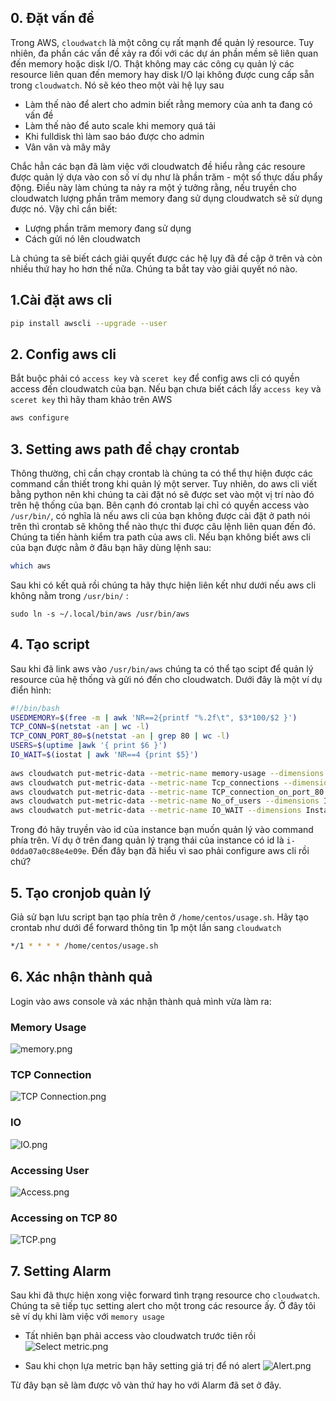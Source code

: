 ## 0. Đặt vấn đề
Trong AWS, `cloudwatch` là một công cụ rất mạnh để quản lý resource. Tuy nhiên, đa phần các vấn đề xảy ra đối với các dự án phần mềm sẽ liên quan đến memory hoặc disk I/O. Thật không may các công cụ quản lý các resource liên quan đến memory hay disk I/O lại không được cung cấp sẵn trong `cloudwatch`. Nó sẽ kéo theo một vài hệ lụy sau

  * Làm thế nào để alert cho admin biết rằng memory của anh ta đang có vấn đề
  * Làm thế nào để auto scale khi memory quá tải
  * Khi fulldisk thì làm sao báo được cho admin
  * Vân vân và mây mây
  
 Chắc hẳn các bạn đã làm việc với cloudwatch đề hiểu rằng các resoure được quản lý dựa vào con số ví dụ như là phần trăm - một số thực dấu phẩy động. Điều này làm chúng ta nảy ra một ý tưởng rằng, nếu truyền cho cloudwatch lượng phần trăm memory đang sử dụng cloudwatch sẽ sử dụng được nó. Vậy chỉ cần biết:
  * Lượng phần trăm memory đang sử dụng
  * Cách gửi nó lên cloudwatch
  
Là chúng ta sẽ biết cách giải quyết được các hệ lụy đã đề cập ở trên và còn nhiều thứ hay ho hơn thế nữa. Chúng ta bắt tay vào giải quyết nó nào.

## 1.Cài đặt aws cli
```sh
pip install awscli --upgrade --user 
```

## 2. Config aws cli
Bắt buộc phải có `access key` và `sceret key` để config aws cli có quyền access đến cloudwatch của bạn. Nếu bạn chưa biết cách lấy `access key` và `sceret key` thì hãy tham khảo trên AWS

```sh
aws configure
```

## 3. Setting aws path để chạy crontab
Thông thường, chỉ cần chạy crontab là chúng ta có thể thự hiện được các command cần thiết trong khi quản lý một server. Tuy nhiên, do aws cli viết bằng python nên khi chúng ta cài đặt nó sẽ được set vào một vị trí nào đó trên hệ thống của bạn. Bên cạnh đó crontab lại chỉ có quyền access vào `/usr/bin/`, có nghĩa là nếu aws cli của bạn không được cài đặt ở path nói trên thì crontab sẽ không thể nào thực thi được câu lệnh liên quan đến đó. Chúng ta tiến hành kiểm tra path của aws cli. Nếu bạn không biết aws cli của bạn được nằm ở đâu bạn hãy dùng lệnh sau:
```sh
which aws
```
Sau khi có kết quả rồi chúng ta hãy thực hiện liên kết như dưới nếu aws cli không nằm trong `/usr/bin/` :
```
sudo ln -s ~/.local/bin/aws /usr/bin/aws
```

## 4. Tạo script
Sau khi đã link aws vào `/usr/bin/aws` chúng ta có thể tạo scipt để quản lý resource của hệ thống và gửi nó đến cho cloudwatch. Dưới đây là một ví dụ điển hình:
```sh
#!/bin/bash
USEDMEMORY=$(free -m | awk 'NR==2{printf "%.2f\t", $3*100/$2 }')
TCP_CONN=$(netstat -an | wc -l)
TCP_CONN_PORT_80=$(netstat -an | grep 80 | wc -l)
USERS=$(uptime |awk '{ print $6 }')
IO_WAIT=$(iostat | awk 'NR==4 {print $5}')
 
aws cloudwatch put-metric-data --metric-name memory-usage --dimensions Instance=i-0dda07a0c88e4e09e  --namespace "Custom" --value $USEDMEMORY
aws cloudwatch put-metric-data --metric-name Tcp_connections --dimensions Instance=i-0dda07a0c88e4e09e  --namespace "Custom" --value $TCP_CONN
aws cloudwatch put-metric-data --metric-name TCP_connection_on_port_80 --dimensions Instance=i-0dda07a0c88e4e09e  --namespace "Custom" --value $TCP_CONN_PORT_80
aws cloudwatch put-metric-data --metric-name No_of_users --dimensions Instance=i-0dda07a0c88e4e09e  --namespace "Custom" --value $USERS
aws cloudwatch put-metric-data --metric-name IO_WAIT --dimensions Instance=i-0dda07a0c88e4e09e  --namespace "Custom" --value $IO_WAIT
```
Trong đó hãy truyền vào id của instance bạn muốn quản lý vào command phía trên. Ví dụ ở trên đang quản lý trạng thái của instance có id là `i-0dda07a0c88e4e09e`. Đến đây bạn đã hiểu vì sao phải configure aws cli rồi chứ?

## 5. Tạo cronjob quản lý
Giả sử bạn lưu script bạn tạo phía trên ở `/home/centos/usage.sh`. Hãy tạo crontab như dưới để forward thông tin 1p một lần sang `cloudwatch`
```sh
*/1 * * * * /home/centos/usage.sh
```

## 6. Xác nhận thành quả
Login vào aws console và xác nhận thành quả mình vừa làm ra:

### Memory Usage
![memory.png](resources/C5556578CCE001667031B821DC9F1A1C.png)

### TCP Connection
![TCP Connection.png](resources/2CDAAA0D24E02C0B7922010A1F7588A8.png)

### IO
![IO.png](resources/39FE135565F418189C6AEAAAF61C3C13.png)

### Accessing User
![Access.png](resources/7A8317DEC2F3E7C6DFAA038701C800C3.png)

### Accessing on TCP 80
![TCP.png](resources/0B8F02348271A85007889E3D0B79A5C2.png)

## 7. Setting Alarm
Sau khi đã thực hiện xong việc forward tình trạng resource cho `cloudwatch`. Chúng ta sẽ tiếp tục setting alert cho một trong các resource ấy. Ở đây tôi sẽ ví dụ khi làm việc với `memory usage`

* Tất nhiên bạn phải access vào cloudwatch trước tiên rồi
![Select metric.png](resources/FEA025CA37770378CE2D7AC5AE8A871B.png)

* Sau khi chọn lựa metric bạn hãy setting giá trị để nó alert
![Alert.png](resources/9391948AE19F5C3CF29F3D2889CECC83.png)

Từ đây bạn sẽ làm được vô vàn thứ hay ho với Alarm đã set ở đây.
